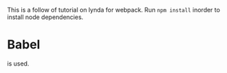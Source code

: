This is a follow of tutorial on lynda for webpack.
Run `npm install` inorder to install node dependencies.
<h1> Babel </h1> is used.
